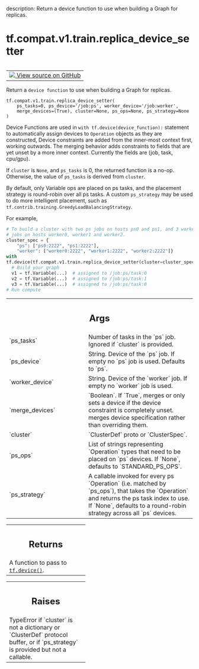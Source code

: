 description: Return a device function to use when building a Graph for replicas.

<div itemscope itemtype="http://developers.google.com/ReferenceObject">
<meta itemprop="name" content="tf.compat.v1.train.replica_device_setter" />
<meta itemprop="path" content="Stable" />
</div>

# tf.compat.v1.train.replica_device_setter

<!-- Insert buttons and diff -->

<table class="tfo-notebook-buttons tfo-api nocontent" align="left">
<td>
  <a target="_blank" href="https://github.com/tensorflow/tensorflow/blob/r2.3/tensorflow/python/training/device_setter.py#L136-L231">
    <img src="https://www.tensorflow.org/images/GitHub-Mark-32px.png" />
    View source on GitHub
  </a>
</td>
</table>



Return a `device function` to use when building a Graph for replicas.

<pre class="devsite-click-to-copy prettyprint lang-py tfo-signature-link">
<code>tf.compat.v1.train.replica_device_setter(
    ps_tasks=0, ps_device='/job:ps', worker_device='/job:worker',
    merge_devices=(True), cluster=None, ps_ops=None, ps_strategy=None
)
</code></pre>



<!-- Placeholder for "Used in" -->

Device Functions are used in `with tf.device(device_function):` statement to
automatically assign devices to `Operation` objects as they are constructed,
Device constraints are added from the inner-most context first, working
outwards. The merging behavior adds constraints to fields that are yet unset
by a more inner context. Currently the fields are (job, task, cpu/gpu).

If `cluster` is `None`, and `ps_tasks` is 0, the returned function is a no-op.
Otherwise, the value of `ps_tasks` is derived from `cluster`.

By default, only Variable ops are placed on ps tasks, and the placement
strategy is round-robin over all ps tasks. A custom `ps_strategy` may be used
to do more intelligent placement, such as
`tf.contrib.training.GreedyLoadBalancingStrategy`.

For example,

```python
# To build a cluster with two ps jobs on hosts ps0 and ps1, and 3 worker
# jobs on hosts worker0, worker1 and worker2.
cluster_spec = {
    "ps": ["ps0:2222", "ps1:2222"],
    "worker": ["worker0:2222", "worker1:2222", "worker2:2222"]}
with
tf.device(tf.compat.v1.train.replica_device_setter(cluster=cluster_spec)):
  # Build your graph
  v1 = tf.Variable(...)  # assigned to /job:ps/task:0
  v2 = tf.Variable(...)  # assigned to /job:ps/task:1
  v3 = tf.Variable(...)  # assigned to /job:ps/task:0
# Run compute
```

<!-- Tabular view -->
 <table class="responsive fixed orange">
<colgroup><col width="214px"><col></colgroup>
<tr><th colspan="2"><h2 class="add-link">Args</h2></th></tr>

<tr>
<td>
`ps_tasks`
</td>
<td>
Number of tasks in the `ps` job.  Ignored if `cluster` is
provided.
</td>
</tr><tr>
<td>
`ps_device`
</td>
<td>
String.  Device of the `ps` job.  If empty no `ps` job is used.
Defaults to `ps`.
</td>
</tr><tr>
<td>
`worker_device`
</td>
<td>
String.  Device of the `worker` job.  If empty no `worker`
job is used.
</td>
</tr><tr>
<td>
`merge_devices`
</td>
<td>
`Boolean`. If `True`, merges or only sets a device if the
device constraint is completely unset. merges device specification rather
than overriding them.
</td>
</tr><tr>
<td>
`cluster`
</td>
<td>
`ClusterDef` proto or `ClusterSpec`.
</td>
</tr><tr>
<td>
`ps_ops`
</td>
<td>
List of strings representing `Operation` types that need to be
placed on `ps` devices.  If `None`, defaults to `STANDARD_PS_OPS`.
</td>
</tr><tr>
<td>
`ps_strategy`
</td>
<td>
A callable invoked for every ps `Operation` (i.e. matched by
`ps_ops`), that takes the `Operation` and returns the ps task index to
use.  If `None`, defaults to a round-robin strategy across all `ps`
devices.
</td>
</tr>
</table>



<!-- Tabular view -->
 <table class="responsive fixed orange">
<colgroup><col width="214px"><col></colgroup>
<tr><th colspan="2"><h2 class="add-link">Returns</h2></th></tr>
<tr class="alt">
<td colspan="2">
A function to pass to <a href="../../../../tf/device.md"><code>tf.device()</code></a>.
</td>
</tr>

</table>



<!-- Tabular view -->
 <table class="responsive fixed orange">
<colgroup><col width="214px"><col></colgroup>
<tr><th colspan="2"><h2 class="add-link">Raises</h2></th></tr>
<tr class="alt">
<td colspan="2">
TypeError if `cluster` is not a dictionary or `ClusterDef` protocol buffer,
or if `ps_strategy` is provided but not a callable.
</td>
</tr>

</table>

